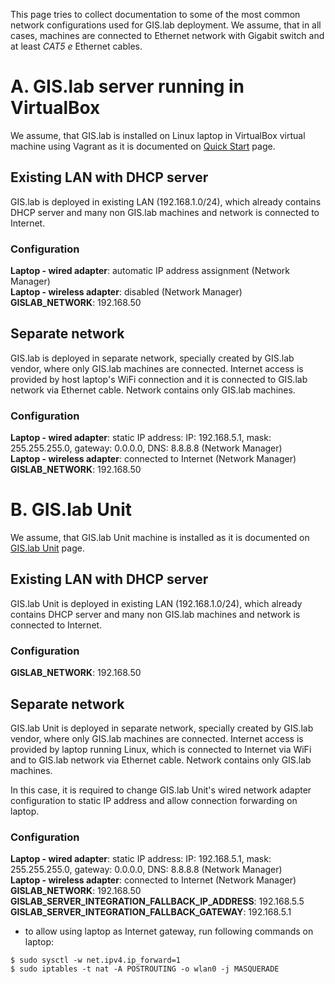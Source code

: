 This page tries to collect documentation to some of the most common network configurations used for GIS.lab deployment. We assume, that in all cases, machines are connected to Ethernet network with Gigabit switch and at least _CAT5 e_ Ethernet cables.

# A. GIS.lab server running in VirtualBox
We assume, that GIS.lab is installed on Linux laptop in VirtualBox virtual machine using Vagrant as it is documented on [Quick Start](Quick-Start) page.

## Existing LAN with DHCP server
GIS.lab is deployed in existing LAN (192.168.1.0/24), which already contains DHCP server and many non GIS.lab machines and network is connected to Internet.

### Configuration
**Laptop - wired adapter**: automatic IP address assignment (Network Manager)  
**Laptop - wireless adapter**: disabled (Network Manager)  
**GISLAB_NETWORK**: 192.168.50  

## Separate network
GIS.lab is deployed in separate network, specially created by GIS.lab vendor, where only GIS.lab machines are connected. Internet access is provided by host laptop's WiFi connection and it is connected to GIS.lab network via Ethernet cable. Network contains only GIS.lab machines.

### Configuration
**Laptop - wired adapter**: static IP address: IP: 192.168.5.1, mask: 255.255.255.0, gateway: 0.0.0.0, DNS: 8.8.8.8 (Network Manager)  
**Laptop - wireless adapter**: connected to Internet (Network Manager)  
**GISLAB_NETWORK**: 192.168.50  


# B. GIS.lab Unit
We assume, that GIS.lab Unit machine is installed as it is documented on [GIS.lab Unit](GIS.lab-Unit) page.

## Existing LAN with DHCP server
GIS.lab Unit is deployed in existing LAN (192.168.1.0/24), which already contains DHCP server and many non GIS.lab machines and network is connected to Internet.

### Configuration
**GISLAB_NETWORK**: 192.168.50  

## Separate network
GIS.lab Unit is deployed in separate network, specially created by GIS.lab vendor, where only GIS.lab machines are connected. Internet access is provided by laptop running Linux, which is connected to Internet via WiFi and to GIS.lab network via Ethernet cable. Network contains only GIS.lab machines.

In this case, it is required to change GIS.lab Unit's wired network adapter configuration to static IP address and allow connection forwarding on laptop.

### Configuration
**Laptop - wired adapter**: static IP address: IP: 192.168.5.1, mask: 255.255.255.0, gateway: 0.0.0.0, DNS: 8.8.8.8 (Network Manager)  
**Laptop - wireless adapter**: connected to Internet (Network Manager)  
**GISLAB_NETWORK**: 192.168.50  
**GISLAB_SERVER_INTEGRATION_FALLBACK_IP_ADDRESS**: 192.168.5.5  
**GISLAB_SERVER_INTEGRATION_FALLBACK_GATEWAY**: 192.168.5.1  

* to allow using laptop as Internet gateway, run following commands on laptop:
```
$ sudo sysctl -w net.ipv4.ip_forward=1
$ sudo iptables -t nat -A POSTROUTING -o wlan0 -j MASQUERADE
```